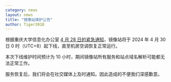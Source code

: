 ```yaml
---
category: news
layout: news
title: "镜像站维护公告"
author: Tiger3018
---
```


根据重庆大学信息化办公室 [4 月 28 日的紧急通知](https://net.cqu.edu.cn/info/1007/2620.htm)，镜像站将于 2024 年 4 月 30 日 0 时（UTC+8）起下线，直至机房空调恢复正常运行。

本次下线维护时间预计为 10 小时，期间镜像站所有服务和站点域名解析可能都无法正常工作。

服务恢复后，我们将会在社交媒体上及时通知。因此造成的不便我们深感歉意。
